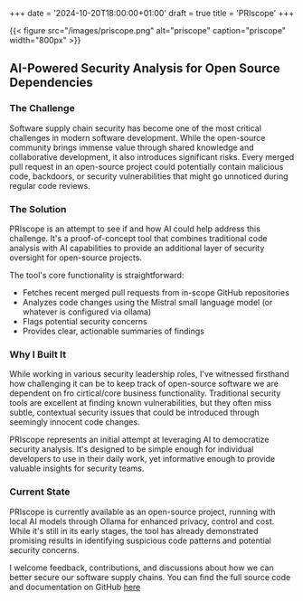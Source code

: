 +++
date = '2024-10-20T18:00:00+01:00'
draft = true
title = 'PRIscope'
+++

{{< figure src="/images/priscope.png" alt="priscope" caption="priscope" width="800px" >}}

## AI-Powered Security Analysis for Open Source Dependencies
### The Challenge
Software supply chain security has become one of the most critical challenges in modern software development. While the open-source community brings immense value through shared knowledge and collaborative development, it also introduces significant risks. Every merged pull request in an open-source project could potentially contain malicious code, backdoors, or security vulnerabilities that might go unnoticed during regular code reviews.

### The Solution
PRIscope is an attempt to see if and how AI could help address this challenge. It's a proof-of-concept tool that combines traditional code analysis with AI capabilities to provide an additional layer of security oversight for open-source projects.

The tool's core functionality is straightforward:
* Fetches recent merged pull requests from in-scope GitHub repositories
* Analyzes code changes using the Mistral small language model (or whatever is configured via ollama)
* Flags potential security concerns
* Provides clear, actionable summaries of findings

### Why I Built It
While working in various security leadership roles, I've witnessed firsthand how challenging it can be to keep track of open-source software we are dependent on fro cirtical/core business functionality. Traditional security tools are excellent at finding known vulnerabilities, but they often miss subtle, contextual security issues that could be introduced through seemingly innocent code changes.

PRIscope represents an initial attempt at leveraging AI to democratize security analysis. It's designed to be simple enough for individual developers to use in their daily work, yet informative enough to provide valuable insights for security teams.

### Current State
PRIscope is currently available as an open-source project, running with local AI models through Ollama for enhanced privacy, control and cost. While it's still in its early stages, the tool has already demonstrated promising results in identifying suspicious code patterns and potential security concerns.

I welcome feedback, contributions, and discussions about how we can better secure our software supply chains. You can find the full source code and documentation on GitHub [here](https://github.com/marklechner/priscope)
